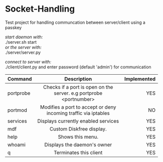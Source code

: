 # Socket-Handling
Test project for handling communcation between server/client using a passkey

*start daemon with:* <br />
./server.sh start <br />
*or the server with:* <br />
./server/server.py

*connect to server with:*<br />
./client/client.py
and enter password (default 'admin') for communication

| Command       | Description   | Implemented  |
| ------------- |:-------------:| ------------:|
| portprobe     | Checks if a port is open on the server. e.g portprobe \<portnumber\> |    YES       |
| portmod       | Modifies a port to accept or deny incoming traffic via iptables |    NO       |
| services      | Displays currently enabled services |    YES       |
| mdf           | Custom Diskfree display. |    YES       |
| help          | Shows this menu.      |    YES       |
| whoami        | Displays the daemon's owner      |    YES       |
| q             | Terminates this client      |    YES       |
